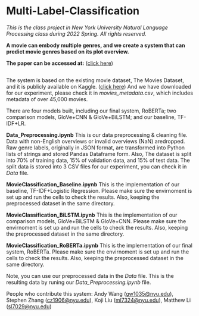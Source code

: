 # Multi-Label-Classification

_This is the class project in New York University Natural Language Processing class during 2022 Spring. All rights reserved._

**A movie can embody multiple genres, and we create a system that can predict movie genres based on its plot overview.**

**The paper can be accessed at:** ([click here](https://drive.google.com/file/d/1Eh8ZDyB6aEgOvDdjTpPwRtkI3CpvSt9m/view?usp=sharing))

## 
The system is based on the existing movie dataset, The Movies Dataset, and it is publicly available on Kaggle. ([click here](https://www.kaggle.com/datasets/rounakbanik/the-movies-dataset?select=movies_metadata.csv)) And we have downloaded for our experiment, please check it in _movies_metadata.csv_, which includes metadata of over 45,000 movies.


There are four models built, including our final system, RoBERTa; two comparison models, GloVe+CNN & GloVe+BiLSTM; and our baseline, TF-IDF+LR.

**Data_Preprocessing.ipynb**
This is our data preprocessing & cleaning file. Data with non-English overviews or invalid overviews (NaN) aredropped. Raw genre labels, originally in JSON
format, are transformed into Python lists of strings and stored Pandas Dataframe form. Also, The dataset is split into 70% of training data, 15% of validation data, and 15% of test data. The split data is stored into 3 CSV files for our experiment, you can check it in _Data_ file.

**MovieClassification_Baseline.ipynb**
This is the implementation of our baseline, TF-IDF+Logistic Regression. Please make sure the envirnoment is set up and run the cells to check the results. Also, keeping the preprocessed dataset in the same directory.

**MovieClassification_BiLSTM.ipynb**
This is the implementation of our comparison models, GloVe+BiLSTM & GloVe+CNN. Please make sure the envirnoment is set up and run the cells to check the results. Also, keeping the preprocessed dataset in the same directory.

**MovieClassification_RoBERTa.ipynb**
This is the implementation of our final system, RoBERTa. Please make sure the envirnoment is set up and run the cells to check the results. Also, keeping the preprocessed dataset in the same directory.

Note, you can use our preprocessed data in the _Data_ file. This is the resulting data by runing our _Data_Preprocessing.ipynb_ file.

People who contribute this system: Andy Wang (gw1035@nyu.edu), Stephen Zhang (cz1906@nyu.edu), Koji Liu (ml7324@nyu.edu), Matthew Li (sl7029@nyu.edu)
